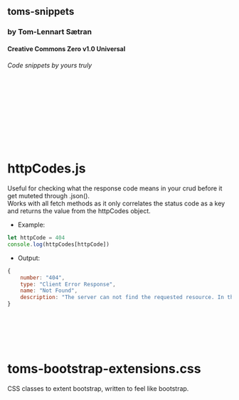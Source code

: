 ## toms-snippets
### by Tom-Lennart Sætran
#### Creative Commons Zero v1.0 Universal
###### Code snippets by yours truly

&nbsp;  
&nbsp;  
&nbsp;  
&nbsp;  
&nbsp;  
&nbsp;  
&nbsp;  
&nbsp;

# httpCodes.js

Useful for checking what the response code means in your crud before it get muteted through .json().  
Works with all fetch methods as it only correlates the status code as a key and returns the value from the httpCodes object.

- Example:

```js
let httpCode = 404
console.log(httpCodes[httpCode])
```
- Output:

```js
{
    number: "404",
    type: "Client Error Response",
    name: "Not Found",
    description: "The server can not find the requested resource. In the browser, this means the URL is not recognized. In an API, this can also mean that the endpoint is valid but the resource itself does not exist. Servers may also send this response instead of 403 to hide the existence of a resource from an unauthorized client. This response code is probably the most famous one due to its frequent occurrence on the web."
}
```

&nbsp;  
&nbsp;  
&nbsp;  
&nbsp;

# toms-bootstrap-extensions.css

CSS classes to extent bootstrap, written to feel like bootstrap.











